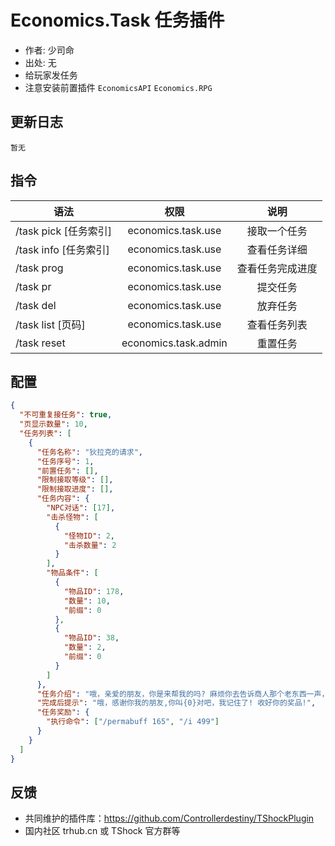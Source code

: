 # Economics.Task 任务插件

- 作者: 少司命
- 出处: 无
- 给玩家发任务
- 注意安装前置插件 `EconomicsAPI` `Economics.RPG`

## 更新日志

```
暂无
```

## 指令

| 语法                  |         权限         |       说明       |
| --------------------- | :------------------: | :--------------: |
| /task pick [任务索引] |  economics.task.use  |   接取一个任务   |
| /task info [任务索引] |  economics.task.use  |   查看任务详细   |
| /task prog            |  economics.task.use  | 查看任务完成进度 |
| /task pr              |  economics.task.use  |     提交任务     |
| /task del             |  economics.task.use  |     放弃任务     |
| /task list [页码]     |  economics.task.use  |   查看任务列表   |
| /task reset           | economics.task.admin |     重置任务     |

## 配置

```json
{
  "不可重复接任务": true,
  "页显示数量": 10,
  "任务列表": [
    {
      "任务名称": "狄拉克的请求",
      "任务序号": 1,
      "前置任务": [],
      "限制接取等级": [],
      "限制接取进度": [],
      "任务内容": {
        "NPC对话": [17],
        "击杀怪物": [
          {
            "怪物ID": 2,
            "击杀数量": 2
          }
        ],
        "物品条件": [
          {
            "物品ID": 178,
            "数量": 10,
            "前缀": 0
          },
          {
            "物品ID": 38,
            "数量": 2,
            "前缀": 0
          }
        ]
      },
      "任务介绍": "哦，亲爱的朋友，你是来帮我的吗? 麻烦你去告诉商人那个老东西一声，让他不要忘记了我的生日，还有一件事最近有两只可恶的恶魔之眼，在我家附近，帮我杀掉他，并把晶状体给我，我还需要你去给我找几个红水晶，我要用这些打造一个神奇的小东西。作为报酬，我会请树妖对你进行赐福，在赠予你一些药水，它会让你更好的活下去。",
      "完成后提示": "哦，感谢你我的朋友,你叫{0}对吧，我记住了! 收好你的奖品!",
      "任务奖励": {
        "执行命令": ["/permabuff 165", "/i 499"]
      }
    }
  ]
}
```

## 反馈

- 共同维护的插件库：https://github.com/Controllerdestiny/TShockPlugin
- 国内社区 trhub.cn 或 TShock 官方群等

